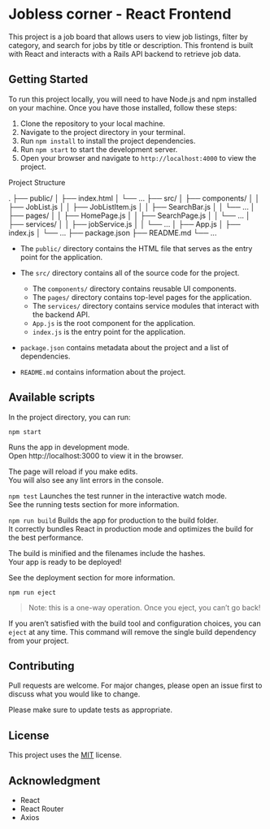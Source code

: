 # Jobless corner - React Frontend

This project is a job board that allows users to view job listings, filter by category, and search for jobs by title or description. This frontend is built with React and interacts with a Rails API backend to retrieve job data.

## Getting Started

To run this project locally, you will need to have Node.js and npm installed on your machine. Once you have those installed, follow these steps:

1. Clone the repository to your local machine.
2. Navigate to the project directory in your terminal.
3. Run `npm install` to install the project dependencies.
4. Run `npm start` to start the development server.
5. Open your browser and navigate to `http://localhost:4000` to view the project.

Project Structure

.
├── public/
│ ├── index.html
│ └── ...
├── src/
│ ├── components/
│ │ ├── JobList.js
│ │ ├── JobListItem.js
│ │ ├── SearchBar.js
│ │ └── ...
│ ├── pages/
│ │ ├── HomePage.js
│ │ ├── SearchPage.js
│ │ └── ...
│ ├── services/
│ │ ├── jobService.js
│ │ └── ...
│ ├── App.js
│ ├── index.js
│ └── ...
├── package.json
├── README.md
└── ...

- The `public/` directory contains the HTML file that serves as the entry point for the application.

- The `src/` directory contains all of the source code for the project.

  - The `components/` directory contains reusable UI components.
  - The `pages/` directory contains top-level pages for the application.
  - The `services/` directory contains service modules that interact with the backend API.
  - `App.js` is the root component for the application.
  - `index.js` is the entry point for the application.

- `package.json` contains metadata about the project and a list of dependencies.
- `README.md` contains information about the project.

## Available scripts

In the project directory, you can run:

`npm start`

Runs the app in development mode.<br />
Open http://localhost:3000 to view it in the browser.

The page will reload if you make edits.<br />
You will also see any lint errors in the console.

`npm test`
Launches the test runner in the interactive watch mode.<br />
See the running tests section for more information.

`npm run build`
Builds the app for production to the build folder.<br />
It correctly bundles React in production mode and optimizes the build for the best performance.

The build is minified and the filenames include the hashes.<br />
Your app is ready to be deployed!

See the deployment section for more information.

`npm run eject`

> Note: this is a one-way operation. Once you eject, you can’t go back!

If you aren’t satisfied with the build tool and configuration choices, you can `eject` at any time. This command will remove the single build dependency from your project.

## Contributing

Pull requests are welcome. For major changes, please open an issue first to discuss what you would like to change.

Please make sure to update tests as appropriate.

## License

This project uses the [MIT](https://opensource.org/license/mit/) license.

## Acknowledgment

- React
- React Router
- Axios
